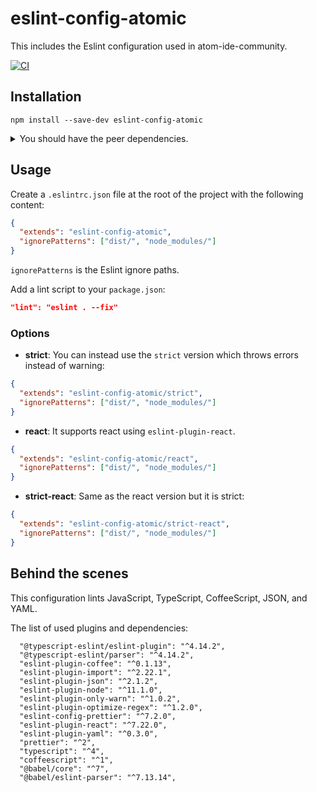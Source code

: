 # eslint-config-atomic

This includes the Eslint configuration used in atom-ide-community.

[![CI](https://github.com/atom-community/eslint-config-atomic/actions/workflows/CI.yml/badge.svg)](https://github.com/atom-community/eslint-config-atomic/actions/workflows/CI.yml)

## Installation

```
npm install --save-dev eslint-config-atomic
```

<details>
<summary> You should have the peer dependencies. </summary>

If using `npm`, the bundled Eslint, TypeScript, Babel, etc is hoisted automatically.

If using `pnpm`, either add the following to your `.npmrc` to hoist the prettier bundled with the config

```
public-hoist-pattern[]=*
```

Or install these yourself in your `devDependencies`.

```
pnpm install -save-dev eslint typescript @babel/core
```

</details>

## Usage

Create a `.eslintrc.json` file at the root of the project with the following content:

```json
{
  "extends": "eslint-config-atomic",
  "ignorePatterns": ["dist/", "node_modules/"]
}
```

`ignorePatterns` is the Eslint ignore paths.

Add a lint script to your `package.json`:

```json
"lint": "eslint . --fix"
```

### Options

- **strict**:
  You can instead use the `strict` version which throws errors instead of warning:

```json
{
  "extends": "eslint-config-atomic/strict",
  "ignorePatterns": ["dist/", "node_modules/"]
}
```

- **react**:
  It supports react using `eslint-plugin-react`.

```json
{
  "extends": "eslint-config-atomic/react",
  "ignorePatterns": ["dist/", "node_modules/"]
}
```

- **strict-react**:
  Same as the react version but it is strict:

```json
{
  "extends": "eslint-config-atomic/strict-react",
  "ignorePatterns": ["dist/", "node_modules/"]
}
```

## Behind the scenes

This configuration lints JavaScript, TypeScript, CoffeeScript, JSON, and YAML.

The list of used plugins and dependencies:

```
  "@typescript-eslint/eslint-plugin": "^4.14.2",
  "@typescript-eslint/parser": "^4.14.2",
  "eslint-plugin-coffee": "^0.1.13",
  "eslint-plugin-import": "^2.22.1",
  "eslint-plugin-json": "^2.1.2",
  "eslint-plugin-node": "^11.1.0",
  "eslint-plugin-only-warn": "^1.0.2",
  "eslint-plugin-optimize-regex": "^1.2.0",
  "eslint-config-prettier": "^7.2.0",
  "eslint-plugin-react": "^7.22.0",
  "eslint-plugin-yaml": "^0.3.0",
  "prettier": "^2",
  "typescript": "^4",
  "coffeescript": "^1",
  "@babel/core": "^7",
  "@babel/eslint-parser": "^7.13.14",
```
